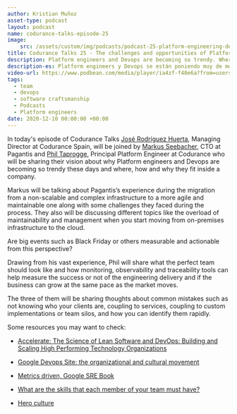 ```yaml
---
author: Kristian Muñoz
asset-type: podcast
layout: podcast
name: codurance-talks-episode-25
image:
    src: /assets/custom/img/podcasts/podcast-25-platform-engineering-devops/microphone-banner.jpg
title: Codurance Talks 25 - The challenges and opportunities of Platform engineering and DevOps
description: Platform engineers and Devops are becoming so trendy. Where, how and why they fit inside a company?
description-es: Platform engineers y Devops se están poniendo muy de moda. ¿Dónde, cómo y por qué encajan dentro de una empresa?
video-url: https://www.podbean.com/media/player/ia4zf-f40e6a?from=usersite&vjs=1&skin=1&fonts=Helvetica&auto=0&download=1
tags:
  - team
  - devops
  - software craftsmanship
  - Podcasts
  - Platform engineers 
date: 2020-12-10 00:00:00 +00:00
---
```


In today's episode of Codurance Talks [José Rodríguez Huerta](https://www.linkedin.com/in/jrhuerta/), Managing Director at Codurance Spain, will be joined by [Markus Seebacher](https://www.linkedin.com/in/mseebacher/), CTO at Pagantis and [Phil Taprogge](https://www.linkedin.com/in/philtaprogge/), Principal Platform Engineer at Codurance who will be sharing their vision about why Platform engineers and Devops are becoming so trendy these days and where, how and why they fit inside a company.

Markus will be talking about Pagantis’s experience during the migration from a non-scalable and complex infrastructure to a more agile and maintainable one along with some challenges they faced during the process. They also will be discussing different topics like the overload of maintainability and management when you start moving from on-premises infrastructure to the cloud.

Are big events such as Black Friday or others measurable and actionable from this perspective? 

Drawing from his vast experience, Phil will share what the perfect team should look like and how monitoring, observability and traceability tools can help measure the success or not of the engineering delivery and if the business can grow at the same pace as the market moves. 

The three of them will be sharing thoughts about common mistakes such as not knowing who your clients are, coupling to services, coupling to custom implementations or team silos, and how you can identify them rapidly.

Some resources you may want to check:

- [Accelerate: The Science of Lean Software and DevOps: Building and Scaling High Performing Technology Organizations](https://www.amazon.com/Accelerate-Software-Performing-Technology-Organizations/dp/1942788339)

- [Google Devops Site:  the organizational and cultural movement](https://cloud.google.com/devops)

- [Metrics driven, Google SRE Book](https://sre.google/workbook/table-of-contents/)

- [What are the skills that each member of your team must have?](https://www.codurance.com/publications/2020/09/24/what-are-the-skills-that-each-member-of-your-team-must-have)

- [Hero culture](https://futureofsourcing.com/the-risks-of-a-hero-culture)